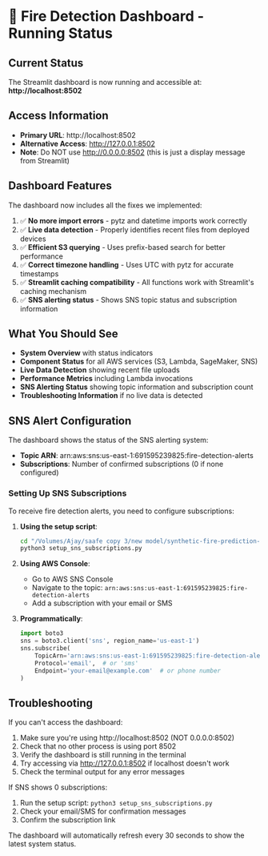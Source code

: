 # 🚀 Fire Detection Dashboard - Running Status

## Current Status
The Streamlit dashboard is now running and accessible at: **http://localhost:8502**

## Access Information
- **Primary URL**: http://localhost:8502
- **Alternative Access**: http://127.0.0.1:8502
- **Note**: Do NOT use http://0.0.0.0:8502 (this is just a display message from Streamlit)

## Dashboard Features
The dashboard now includes all the fixes we implemented:

1. ✅ **No more import errors** - pytz and datetime imports work correctly
2. ✅ **Live data detection** - Properly identifies recent files from deployed devices
3. ✅ **Efficient S3 querying** - Uses prefix-based search for better performance
4. ✅ **Correct timezone handling** - Uses UTC with pytz for accurate timestamps
5. ✅ **Streamlit caching compatibility** - All functions work with Streamlit's caching mechanism
6. ✅ **SNS alerting status** - Shows SNS topic status and subscription information

## What You Should See
- **System Overview** with status indicators
- **Component Status** for all AWS services (S3, Lambda, SageMaker, SNS)
- **Live Data Detection** showing recent file uploads
- **Performance Metrics** including Lambda invocations
- **SNS Alerting Status** showing topic information and subscription count
- **Troubleshooting Information** if no live data is detected

## SNS Alert Configuration
The dashboard shows the status of the SNS alerting system:
- **Topic ARN**: arn:aws:sns:us-east-1:691595239825:fire-detection-alerts
- **Subscriptions**: Number of confirmed subscriptions (0 if none configured)

### Setting Up SNS Subscriptions
To receive fire detection alerts, you need to configure subscriptions:

1. **Using the setup script**:
   ```bash
   cd "/Volumes/Ajay/saafe copy 3/new model/synthetic-fire-prediction-system"
   python3 setup_sns_subscriptions.py
   ```

2. **Using AWS Console**:
   - Go to AWS SNS Console
   - Navigate to the topic: `arn:aws:sns:us-east-1:691595239825:fire-detection-alerts`
   - Add a subscription with your email or SMS

3. **Programmatically**:
   ```python
   import boto3
   sns = boto3.client('sns', region_name='us-east-1')
   sns.subscribe(
       TopicArn='arn:aws:sns:us-east-1:691595239825:fire-detection-alerts',
       Protocol='email',  # or 'sms'
       Endpoint='your-email@example.com'  # or phone number
   )
   ```

## Troubleshooting
If you can't access the dashboard:
1. Make sure you're using http://localhost:8502 (NOT 0.0.0.0:8502)
2. Check that no other process is using port 8502
3. Verify the dashboard is still running in the terminal
4. Try accessing via http://127.0.0.1:8502 if localhost doesn't work
5. Check the terminal output for any error messages

If SNS shows 0 subscriptions:
1. Run the setup script: `python3 setup_sns_subscriptions.py`
2. Check your email/SMS for confirmation messages
3. Confirm the subscription link

The dashboard will automatically refresh every 30 seconds to show the latest system status.